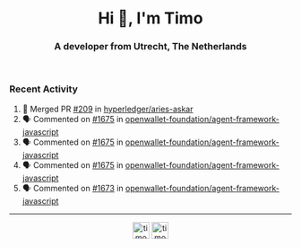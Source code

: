 <h1 align="center">Hi 👋, I'm Timo</h1>
<h3 align="center">A developer from Utrecht, The Netherlands</h3>
<br/>
<!-- https://github.com/rahuldkjain/github-profile-readme-generator --!>

<!--  <p align="left"><img src="https://github-readme-stats.vercel.app/api?username=timoglastra&show_icons=true&count_private=true&" alt="timoglastra" /></p> --!>

<!--
Github language stats
<p align="left"><img src="https://github-readme-stats.vercel.app/api/top-langs/?username=timoglastra&layout=compact" alt="timoglastra" /><p>
-->

<!-- Codestats language stats -->
<!-- <p align="left"><img src="https://codestats-readme.vercel.app/api/top-langs/?username=timoglastra&layout=compact&language_count=12" alt="timoglastra" /><p>    --!>
  
<h3>Recent Activity</h3>

<!--START_SECTION:activity-->
1. 🎉 Merged PR [#209](https://github.com/hyperledger/aries-askar/pull/209) in [hyperledger/aries-askar](https://github.com/hyperledger/aries-askar)
2. 🗣 Commented on [#1675](https://github.com/openwallet-foundation/agent-framework-javascript/issues/1675#issuecomment-1862874743) in [openwallet-foundation/agent-framework-javascript](https://github.com/openwallet-foundation/agent-framework-javascript)
3. 🗣 Commented on [#1675](https://github.com/openwallet-foundation/agent-framework-javascript/issues/1675#issuecomment-1862873391) in [openwallet-foundation/agent-framework-javascript](https://github.com/openwallet-foundation/agent-framework-javascript)
4. 🗣 Commented on [#1675](https://github.com/openwallet-foundation/agent-framework-javascript/issues/1675#issuecomment-1862671588) in [openwallet-foundation/agent-framework-javascript](https://github.com/openwallet-foundation/agent-framework-javascript)
5. 🗣 Commented on [#1673](https://github.com/openwallet-foundation/agent-framework-javascript/issues/1673#issuecomment-1862571709) in [openwallet-foundation/agent-framework-javascript](https://github.com/openwallet-foundation/agent-framework-javascript)
<!--END_SECTION:activity-->

---

<p align="center">
<a href="https://twitter.com/timoglastra" target="blank"><img align="center" src="https://cdn.jsdelivr.net/npm/simple-icons@3.0.1/icons/twitter.svg" alt="timoglastra" height="30" width="30" /></a>
<a href="https://linkedin.com/in/timoglastra" target="blank"><img align="center" src="https://cdn.jsdelivr.net/npm/simple-icons@3.0.1/icons/linkedin.svg" alt="timoglastra" height="30" width="30" /></a>
</p>



